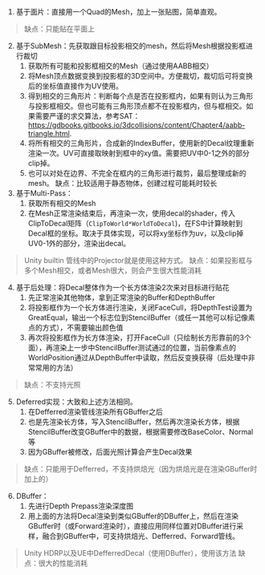 1. 基于面片：直接用一个Quad的Mesh，加上一张贴图，简单直观。
> 缺点：只能贴在平面上

2. 基于SubMesh：先获取跟目标投影相交的mesh，然后将Mesh根据投影框进行裁切
	1. 获取所有可能和投影框相交的Mesh（通过使用AABB相交）
	2. 将Mesh顶点数据变换到投影框的3D空间中。方便裁切，裁切后可将变换后的坐标值直接作为UV使用。
	3. 得到相交的三角形片：判断每个点是否在投影框内，如果有则认为三角形与投影框相交。但也可能有三角形顶点都不在投影框内，但与框相交。如果需要严谨的求交算法，参考SAT：https://gdbooks.gitbooks.io/3dcollisions/content/Chapter4/aabb-triangle.html.
	4. 将所有相交的三角形片，合成新的IndexBuffer，使用新的Decal纹理重新渲染一次。UV可直接取映射到框中的xy值。需要把UV中0-1之外的部分clip掉。
	5. 也可以对处在边界、不完全在框内的三角形进行裁剪，最后整理成新的mesh。
	 缺点：比较适用于静态物体，创建过程可能耗时较长
3. 基于Multi-Pass：
	1. 获取所有相交的Mesh
	2. 在Mesh正常渲染结束后，再渲染一次，使用decal的shader，传入ClipToDecal矩阵（`ClipToWorld*WorldToDecal`)，在FS中计算映射到Decal框的坐标。取决于具体实现，可以将xy坐标作为uv，以及clip掉UV0-1外的部分，渲染出decal。
>Unity builtin 管线中的Projector就是使用这种方式。
>缺点：如果投影框与多个Mesh相交，或者Mesh很大，则会产生很大性能消耗

4. 基于后处理：将Decal整体作为一个长方体渲染2次来对目标进行贴花
	1. 先正常渲染其他物体，拿到正常渲染的Buffer和DepthBuffer
	2. 将投影框作为一个长方体进行渲染，关闭FaceCull，将DepthTest设置为GreatEqual，输出一个标志位到StencilBuffer（或任一其他可以标记像素点的方式），不需要输出颜色值
	3. 再次将投影框作为长方体渲染，打开FaceCull（只绘制长方形靠前的3个面），再渲染上一步中StencilBuffer测试通过的位置，当前像素点的WorldPosition通过从DepthBuffer中读取，然后反变换获得（后处理中非常常用的方法）
> 缺点：不支持光照

5. Deferred实现：大致和上述方法相同。
	1. 在Defferred渲染管线渲染所有GBuffer之后
	2. 也是先渲染长方体，写入StencilBuffer，然后再次渲染长方体，根据StencilBuffer改变GBuffer中的数据，根据需要修改BaseColor、Normal等
	3. 因为GBuffer被修改，后面光照计算会产生Decal效果
> 缺点：只能用于Defferred，不支持烘焙光（因为烘焙光是在渲染GBuffer时加上的）

6. DBuffer：
	1. 先进行Depth Prepass渲染深度图
	2. 用上面的方法将Decal渲染到类似GBuffer的DBuffer上，然后在渲染GBuffer时（或Forward渲染时），直接应用同样位置对DBuffer进行采样，融合到GBuffer中，可支持烘焙光、Defferred、Forward管线。
> Unity HDRP以及UE中DefferredDecal（使用DBuffer），使用该方法
> 缺点：很大的性能消耗